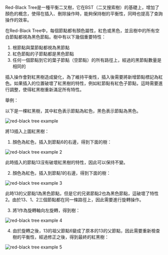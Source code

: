 

Red-Black Tree是一種平衡二叉樹，它在BST（二叉搜索樹）的基礎上，增加了顏色的概念，使得在插入、刪除操作時，能夠保持樹的平衡性，同時也提高了查詢操作的效率。

在Red-Black Tree中，每個節點都有顏色屬性，紅色或黑色，並且樹中的所有空白節點都視為黑色節點。樹中有以下幾個重要特性：

1. 根節點與葉節點都視為黑節點
2. 紅色節點的子節點都是黑色節點
3. 任何一個節點到它的葉子節點（空節點）的所有路徑上，經過的黑節點數量是相同的

插入操作會對紅黑樹造成變化，為了維持平衡性，插入後需要將新增節點標記為紅色。如果插入的位置破壞了紅黑樹的特性，例如紅節點有紅色子節點，這時需要進行調整，使得紅黑樹重新滿足所有特性。

舉例：

以下是一棵紅黑樹，其中紅色表示節點為紅色，黑色表示節點為黑色。

![red-black tree example](https://i.imgur.com/ZKPoJPy.png)

將13插入上圖紅黑樹：

1. 顏色為紅色，插入到節點6的右邊，得到下面的樹：

![red-black tree example 2](https://i.imgur.com/D8VwWvc.png)

此時插入的節點13沒有破壞紅黑樹的特性，因此可以保持不變。

2. 顏色為紅色，插入到節點1的右邊，得到下面的樹：

![red-black tree example 3](https://i.imgur.com/TQdRl6U.png)

此時13的父節點1為黑色節點，但是它的兄弟節點2也為黑色節點，這破壞了特性2。由於13、1、2三個節點都在同一條路徑上，因此需要進行旋轉操作。

3. 將1作為旋轉軸向左旋轉，得到樹：

![red-black tree example 4](https://i.imgur.com/Di9Sohu.png)

4. 由於旋轉之後，13的祖父節點6變成了原本的13的父節點，因此需要重新檢查樹的平衡性，經過修正之後，得到最終的紅黑樹：

![red-black tree example 5](https://i.imgur.com/VcmDZyl.png)